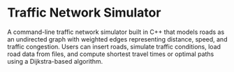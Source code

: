 # Traffic Network Simulator
A command-line traffic network simulator built in C++ that models roads as an undirected graph with weighted edges representing distance, speed, and traffic congestion. Users can insert roads, simulate traffic conditions, load road data from files, and compute shortest travel times or optimal paths using a Dijkstra-based algorithm.
